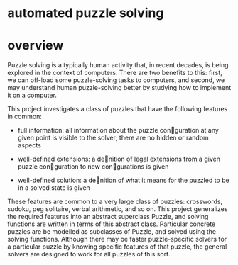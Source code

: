 # automated puzzle solving

# overview
Puzzle solving is a typically human activity that, in recent decades, is being explored in the context of
computers. There are two benefits to this: first, we can off-load some puzzle-solving tasks to computers, and
second, we may understand human puzzle-solving better by studying how to implement it on a computer.

This project investigates a class of puzzles that have the following features in common:

* full information: all information about the puzzle conguration at any given point is visible to the solver; there are no hidden or random aspects

* well-defined extensions: a denition of legal extensions from a given puzzle conguration to new congurations is given

* well-defined solution: a denition of what it means for the puzzled to be in a solved state is given

These features are common to a very large class of puzzles: crosswords, sudoku, peg solitaire, verbal
arithmetic, and so on. This project generalizes the required features into an abstract superclass Puzzle,
and solving functions are written in terms of this abstract class.
Particular concrete puzzles are be modelled as subclasses of Puzzle, and solved using
the solving functions. Although there may be faster puzzle-specific solvers for a particular puzzle by knowing
specific features of that puzzle, the general solvers are designed to work for all puzzles of this sort.
